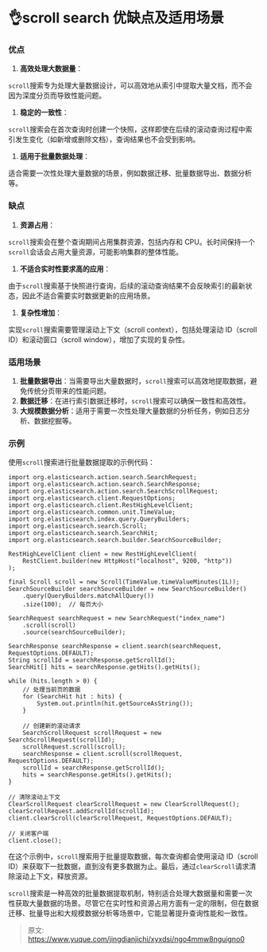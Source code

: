 # 👌scroll search 优缺点及适用场景

### 优点
1. **高效处理大数据量**：

`scroll`搜索专为处理大量数据设计，可以高效地从索引中提取大量文档，而不会因为深度分页而导致性能问题。

1. **稳定的一致性**：

`scroll`搜索会在首次查询时创建一个快照，这样即使在后续的滚动查询过程中索引发生变化（如新增或删除文档），查询结果也不会受到影响。

1. **适用于批量数据处理**：

适合需要一次性处理大量数据的场景，例如数据迁移、批量数据导出、数据分析等。

### 缺点
1. **资源占用**：

`scroll`搜索会在整个查询期间占用集群资源，包括内存和 CPU。长时间保持一个`scroll`会话会占用大量资源，可能影响集群的整体性能。

1. **不适合实时性要求高的应用**：

由于`scroll`搜索基于快照进行查询，后续的滚动查询结果不会反映索引的最新状态，因此不适合需要实时数据更新的应用场景。

1. **复杂性增加**：

实现`scroll`搜索需要管理滚动上下文（scroll context），包括处理滚动 ID（scroll ID）和滚动窗口（scroll window），增加了实现的复杂性。

### 适用场景
1. **批量数据导出**：当需要导出大量数据时，`scroll`搜索可以高效地提取数据，避免传统分页带来的性能问题。
2. **数据迁移**：在进行索引数据迁移时，`scroll`搜索可以确保一致性和高效性。
3. **大规模数据分析**：适用于需要一次性处理大量数据的分析任务，例如日志分析、数据挖掘等。

### 示例
使用`scroll`搜索进行批量数据提取的示例代码：

```plain
import org.elasticsearch.action.search.SearchRequest;
import org.elasticsearch.action.search.SearchResponse;
import org.elasticsearch.action.search.SearchScrollRequest;
import org.elasticsearch.client.RequestOptions;
import org.elasticsearch.client.RestHighLevelClient;
import org.elasticsearch.common.unit.TimeValue;
import org.elasticsearch.index.query.QueryBuilders;
import org.elasticsearch.search.Scroll;
import org.elasticsearch.search.SearchHit;
import org.elasticsearch.search.builder.SearchSourceBuilder;

RestHighLevelClient client = new RestHighLevelClient(
    RestClient.builder(new HttpHost("localhost", 9200, "http"))
);

final Scroll scroll = new Scroll(TimeValue.timeValueMinutes(1L));
SearchSourceBuilder searchSourceBuilder = new SearchSourceBuilder()
    .query(QueryBuilders.matchAllQuery())
    .size(100);  // 每页大小

SearchRequest searchRequest = new SearchRequest("index_name")
    .scroll(scroll)
    .source(searchSourceBuilder);

SearchResponse searchResponse = client.search(searchRequest, RequestOptions.DEFAULT);
String scrollId = searchResponse.getScrollId();
SearchHit[] hits = searchResponse.getHits().getHits();

while (hits.length > 0) {
    // 处理当前页的数据
    for (SearchHit hit : hits) {
        System.out.println(hit.getSourceAsString());
    }

    // 创建新的滚动请求
    SearchScrollRequest scrollRequest = new SearchScrollRequest(scrollId);
    scrollRequest.scroll(scroll);
    searchResponse = client.scroll(scrollRequest, RequestOptions.DEFAULT);
    scrollId = searchResponse.getScrollId();
    hits = searchResponse.getHits().getHits();
}

// 清除滚动上下文
ClearScrollRequest clearScrollRequest = new ClearScrollRequest();
clearScrollRequest.addScrollId(scrollId);
client.clearScroll(clearScrollRequest, RequestOptions.DEFAULT);

// 关闭客户端
client.close();
```

在这个示例中，`scroll`搜索用于批量提取数据，每次查询都会使用滚动 ID（scroll ID）来获取下一批数据，直到没有更多数据为止。最后，通过`clearScroll`请求清除滚动上下文，释放资源。

`scroll`搜索是一种高效的批量数据提取机制，特别适合处理大数据量和需要一次性获取大量数据的场景。尽管它在实时性和资源占用方面有一定的限制，但在数据迁移、批量导出和大规模数据分析等场景中，它能显著提升查询性能和一致性。



> 原文: <https://www.yuque.com/jingdianjichi/xyxdsi/ngo4mmw8nguigno0>